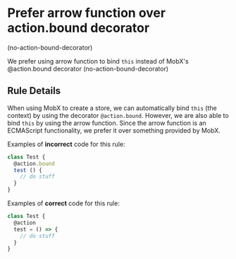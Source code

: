 # Prefer arrow function over action.bound decorator
(no-action-bound-decorator)

We prefer using arrow function to bind `this` instead of MobX&#39;s @action.bound decorator (no-action-bound-decorator)

## Rule Details

When using MobX to create a store, we can automatically bind `this` (the
context) by using the decorator `@action.bound`. However, we are also
able to bind `this` by using the arrow function. Since the arrow
function is an ECMAScript functionality, we prefer it over something
provided by MobX.

Examples of **incorrect** code for this rule:

```js
class Test {
  @action.bound
  test () {
    // do stuff
  }
}

```

Examples of **correct** code for this rule:

```js
class Test {
  @action
  test = () => {
    // do stuff
  }
}
```
